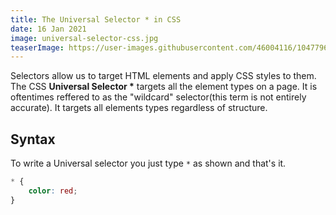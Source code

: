```yaml
---
title: The Universal Selector * in CSS
date: 16 Jan 2021
image: universal-selector-css.jpg
teaserImage: https://user-images.githubusercontent.com/46004116/104779652-455ce880-57a1-11eb-9c28-59460588b186.jpg
---
```


Selectors allow us to target HTML elements and apply CSS styles to them. The CSS  __Universal Selector *__ targets all the element types on a page.  It is oftentimes reffered to as the "wildcard" selector(this term is not entirely accurate). It targets all elements types regardless of structure.


## Syntax

To write a Universal selector you just type `*` as shown and that's it.

```css
* {
    color: red;
}
```